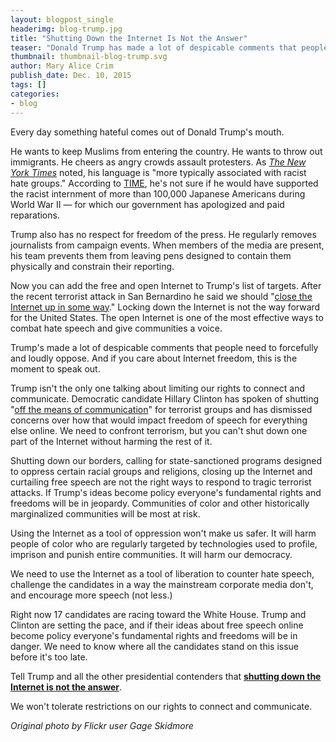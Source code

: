 ```yaml
---
layout: blogpost_single
headerimg: blog-trump.jpg
title: "Shutting Down the Internet Is Not the Answer"
teaser: "Donald Trump has made a lot of despicable comments that people need to forcefully and loudly oppose. And if you care about Internet freedom, this is the moment to speak out."
thumbnail: thumbnail-blog-trump.svg
author: Mary Alice Crim
publish_date: Dec. 10, 2015
tags: []
categories:
- blog
---
```

Every day something hateful comes out of Donald Trump's mouth. 

He wants to keep Muslims from entering the country. He wants to throw out immigrants. He cheers as angry crowds assault protesters. As <em>[The New York Times](http://www.nytimes.com/politics/first-draft/2015/12/07/donald-trump-calls-for-banning-muslims-from-entering-u-s/)</em> noted, his language is "more typically associated with racist hate groups." According to [TIME](http://time.com/4140050/donald-trump-muslims-japanese-internment/), he's not sure if he would have supported the racist internment of more than 100,000 Japanese Americans during World War II — for which our government has apologized and paid reparations. 

Trump also has no respect for freedom of the press. He regularly removes journalists from campaign events. When members of the media are present, his team prevents them from leaving pens designed to contain them physically and constrain their reporting. 

Now you can add the free and open Internet to Trump's list of targets. After the recent terrorist attack in San Bernardino he said we should "[close the Internet up in some way](http://mic.com/articles/129938/donald-trump-wants-to-close-up-the-internet-because-he-doesn-t-understand-the-internet#.UmFspDfrV)." Locking down the Internet is not the way forward for the United States. The open Internet is one of the most effective ways to combat hate speech and give communities a voice. 

Trump's made a lot of despicable comments that people need to forcefully and loudly oppose. And if you care about Internet freedom, this is the moment to speak out. 

Trump isn't the only one talking about limiting our rights to connect and communicate. Democratic candidate Hillary Clinton has spoken of shutting "[off the means of communication](https://www.techdirt.com/articles/20151207/21225233018/two-leading-presidential-candidates-clinton-trump-both-mocked-free-speech-internet.shtml)" for terrorist groups and has dismissed concerns over how that would impact freedom of speech for everything else online. We need to confront terrorism, but you can't shut down one part of the Internet without harming the rest of it.

Shutting down our borders, calling for state-sanctioned programs designed to oppress certain racial groups and religions, closing up the Internet and curtailing free speech are not the right ways to respond to tragic terrorist attacks. If Trump's ideas become policy everyone's fundamental rights and freedoms will be in jeopardy. Communities of color and other historically marginalized communities will be most at risk. 

Using the Internet as a tool of oppression won't make us safer. It will harm people of color who are regularly targeted by technologies used to profile, imprison and punish entire communities. It will harm our democracy. 

We need to use the Internet as a tool of liberation to counter hate speech, challenge the candidates in a way the mainstream corporate media don't, and encourage more speech (not less.) 

Right now 17 candidates are racing toward the White House. Trump and Clinton are setting the pace, and if their ideas about free speech online become policy everyone's fundamental rights and freedoms will be in danger. We need to know where all the candidates stand on this issue before it's too late. 

Tell Trump and all the other presidential contenders that **[shutting down the Internet is not the answer](http://act.freepress.net/sign/internet_2016_shut_down/?source=blog)**.

We won't tolerate restrictions on our rights to connect and communicate.

*Original photo by Flickr user Gage Skidmore*
